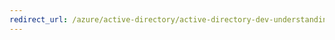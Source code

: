 ```yaml
---
redirect_url: /azure/active-directory/active-directory-dev-understanding-oauth2-implicit-grant
---
```

